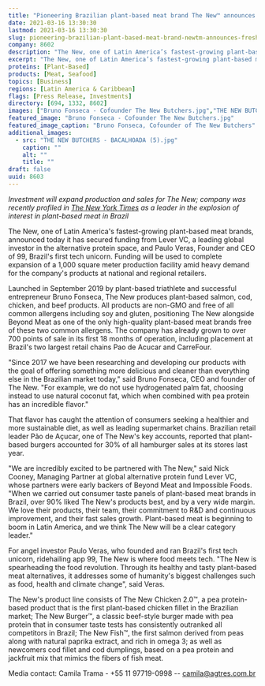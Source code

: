 ```yaml
---
title: "Pioneering Brazilian plant-based meat brand The New™ announces fresh backing from Lever VC and Paulo Veras, founder of Brazil’s first tech unicorn"
date: 2021-03-16 13:30:30
lastmod: 2021-03-16 13:30:30
slug: pioneering-brazilian-plant-based-meat-brand-newtm-announces-fresh-backing-lever-vc-and
company: 8602
description: "The New, one of Latin America’s fastest-growing plant-based meat brands, announced today it has secured funding from Lever VC, a leading global investor in the alternative protein space, and Paulo Veras, Founder and CEO of 99, Brazil’s first tech unicorn. Funding will be used to complete expansion of a 1,000 square meter production facility amid heavy demand for the company’s products at national and regional retailers."
excerpt: "The New, one of Latin America’s fastest-growing plant-based meat brands, announced today it has secured funding from Lever VC, a leading global investor in the alternative protein space, and Paulo Veras, Founder and CEO of 99, Brazil’s first tech unicorn. Funding will be used to complete expansion of a 1,000 square meter production facility amid heavy demand for the company’s products at national and regional retailers."
proteins: [Plant-Based]
products: [Meat, Seafood]
topics: [Business]
regions: [Latin America & Caribbean]
flags: [Press Release, Investments]
directory: [694, 1332, 8602]
images: ["Bruno Fonseca - Cofounder The New Butchers.jpg","THE NEW BUTCHERS - BACALHOADA (5).jpg"]
featured_image: "Bruno Fonseca - Cofounder The New Butchers.jpg"
featured_image_caption: "Bruno Fonseca, Cofounder of The New Butchers"
additional_images:
  - src: "THE NEW BUTCHERS - BACALHOADA (5).jpg"
    caption: ""
    alt: ""
    title: ""
draft: false
uuid: 8603
---
```

*Investment will expand production* *and sales* *for The New; company
was* *recently profiled in* [*The New York
Times*](https://www.nytimes.com/2020/12/26/world/americas/brazil-vegetarian.html)
*as a leader in* *the explosion of interest in plant-based meat in*
*Brazil*

The New, one of Latin America's fastest-growing plant-based meat brands,
announced today it has secured funding from Lever VC, a leading global
investor in the alternative protein space, and Paulo Veras, Founder and
CEO of 99, Brazil's first tech unicorn. Funding will be used to complete
expansion of a 1,000 square meter production facility amid heavy demand
for the company's products at national and regional retailers.

Launched in September 2019 by plant-based triathlete and successful
entrepreneur Bruno Fonseca, The New produces plant-based salmon, cod,
chicken, and beef products. All products are non-GMO and free of all
common allergens including soy and gluten, positioning The New alongside
Beyond Meat as one of the only high-quality plant-based meat brands free
of these two common allergens. The company has already grown to over 700
points of sale in its first 18 months of operation, including placement
at Brazil's two largest retail chains Pao de Acucar and CarreFour.

"Since 2017 we have been researching and developing our products with
the goal of offering something more delicious and cleaner than
everything else in the Brazilian market today," said Bruno Fonseca, CEO
and founder of The New. "For example, we do not use hydrogenated palm
fat, choosing instead to use natural coconut fat, which when combined
with pea protein has an incredible flavor."

That flavor has caught the attention of consumers seeking a healthier
and more sustainable diet, as well as leading supermarket chains.
Brazilian retail leader Pão de Açucar, one of The New's key accounts,
reported that plant-based burgers accounted for 30% of all hamburger
sales at its stores last year.

\"We are incredibly excited to be partnered with The New,\" said Nick
Cooney, Managing Partner at global alternative protein fund Lever VC,
whose partners were early backers of Beyond Meat and Impossible Foods.
\"When we carried out consumer taste panels of plant-based meat brands
in Brazil, over 90% liked The New\'s products best, and by a very wide
margin. We love their products, their team, their commitment to R&D and
continuous improvement, and their fast sales growth. Plant-based meat is
beginning to boom in Latin America, and we think The New will be a clear
category leader.\"

For angel investor Paulo Veras, who founded and ran Brazil's first tech
unicorn, ridehailing app 99, The New is where food meets tech. "The New
is spearheading the food revolution. Through its healthy and tasty
plant-based meat alternatives, it addresses some of humanity\'s biggest
challenges such as food, health and climate change\", said Veras.

The New's product line consists of The New Chicken 2.0™, a pea
protein-based product that is the first plant-based chicken fillet in
the Brazilian market; The New Burger™, a classic beef-style burger made
with pea protein that in consumer taste tests has consistently outranked
all competitors in Brazil; The New Fish™, the first salmon derived from
peas along with natural paprika extract, and rich in omega 3; as well as
newcomers cod fillet and cod dumplings, based on a pea protein and
jackfruit mix that mimics the fibers of fish meat.

Media contact: Camila Trama - +55 11 97719-0998 --
<camila@agtres.com.br>
